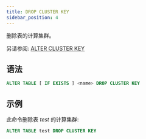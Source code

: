 ```yaml
---
title: DROP CLUSTER KEY
sidebar_position: 4
---
```


删除表的计算集群。

另请参阅:
[ALTER CLUSTER KEY](./dml-alter-cluster-key.md)

## 语法

```sql
ALTER TABLE [ IF EXISTS ] <name> DROP CLUSTER KEY
```

## 示例

此命令删除表 _test_ 的计算集群:

```sql
ALTER TABLE test DROP CLUSTER KEY
```
